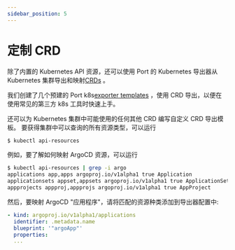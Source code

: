 ```yaml
---
sidebar_position: 5
---
```


# 定制 CRD

除了内置的 Kubernetes API 资源，还可以使用 Port 的 Kubernetes 导出器从 Kubernetes 集群导出和映射[CRDs](https://kubernetes.io/docs/concepts/extend-kubernetes/api-extension/custom-resources/) 。

我们创建了几个预建的 Port k8s[exporter templates](./templates/) ，使用 CRD 导出，以便在使用常见的第三方 k8s 工具时快速上手。

还可以为 Kubernetes 集群中可能使用的任何其他 CRD 编写自定义 CRD 导出模板。 要获得集群中可以查询的所有资源类型，可以运行

```bash showLineNumbers
$ kubectl api-resources
```

例如，要了解如何映射 ArgoCD 资源，可以运行

```bash showLineNumbers
$ kubectl api-resources | grep -i argo
applications app,apps argoproj.io/v1alpha1 true Application
applicationsets appset,appsets argoproj.io/v1alpha1 true ApplicationSet
appprojects appproj,appprojs argoproj.io/v1alpha1 true AppProject
```

然后，要映射 ArgoCD "应用程序"，请将匹配的资源种类添加到导出器配置中: 

```yaml showLineNumbers
- kind: argoproj.io/v1alpha1/applications
  identifier: .metadata.name
  blueprint: '"argoApp"'
  properties:
  ...
```